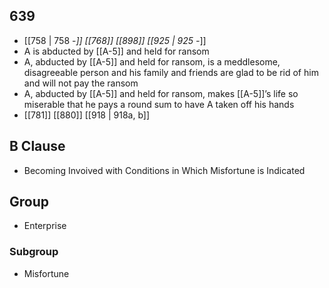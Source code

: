 ## 639
- [[758 | 758 -*]] [[768]] [[898]] [[925 | 925 -*]] 
- A is abducted by [[A-5]] and held for ransom
- A, abducted by [[A-5]] and held for ransom, is a meddlesome, disagreeable person and his family and friends are glad to be rid of him and will not pay the ransom
- A, abducted by [[A-5]] and held for ransom, makes [[A-5]]’s life so miserable that he pays a round sum to have A taken off his hands
- [[781]] [[880]] [[918 | 918a, b]] 

## B Clause
- Becoming Invoived with Conditions in Which Misfortune is Indicated

## Group
- Enterprise

### Subgroup
- Misfortune

